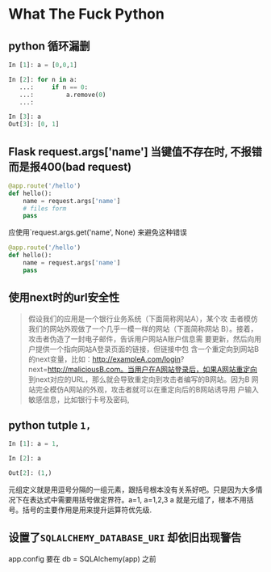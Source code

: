 # What The Fuck Python


## python 循环漏删

```python
In [1]: a = [0,0,1]

In [2]: for n in a:
   ...:     if n == 0:
   ...:         a.remove(0)
   ...:

In [3]: a
Out[3]: [0, 1]
```

## Flask request.args['name'] 当键值不存在时, 不报错而是报400(bad request)

```python
@app.route('/hello')
def hello():
    name = request.args['name']
    # files form
    pass

```

应使用`request.args.get('name', None) 来避免这种错误
```python
@app.route('/hello')
def hello():
    name = request.args['name']
    pass

```

## 使用next时的url安全性

> 假设我们的应用是一个银行业务系统（下面简称网站A），某个攻
> 击者模仿我们的网站外观做了一个几乎一模一样的网站（下面简称网站
> B）。接着，攻击者伪造了一封电子邮件，告诉用户网站A账户信息需
> 要更新，然后向用户提供一个指向网站A登录页面的链接，但链接中包
> 含一个重定向到网站B的next变量，比如：http://exampleA.com/login?
> next=http://maliciousB.com。当用户在A网站登录后，如果A网站重定向
> 到next对应的URL，那么就会导致重定向到攻击者编写的B网站。因为B
> 网站完全模仿A网站的外观，攻击者就可以在重定向后的B网站诱导用
> 户输入敏感信息，比如银行卡号及密码,

## python tutple `1,`

```python
In [1]: a = 1,

In [2]: a

Out[2]: (1,)
```
元组定义就是用逗号分隔的一组元素，跟括号根本没有关系好吧。只是因为大多情况下在表达式中需要用括号做定界符。a=1, a=1,2,3 a 就是元组了，根本不用括号。括号的主要作用是用来提升运算符优先级.


## 设置了`SQLALCHEMY_DATABASE_URI` 却依旧出现警告
app.config 要在 db = SQLAlchemy(app) 之前
